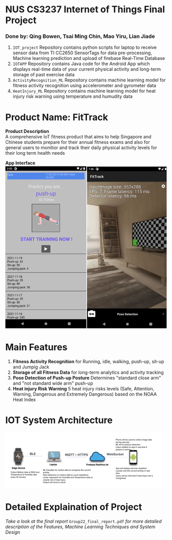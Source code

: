 # NUS CS3237 Internet of Things Final Project
### Done by: Qing Bowen, Tsai Ming Chin, Mao Yiru, Lian Jiade


1. `IOT_project` Repository contains python scripts for laptop to receive sensor data from TI CC2650 SensorTags for data pre-processing, Machine learning prediction and upload of firebase Real-Time Database 
2. `IOTAPP` Repository contains Java code for the Android App which displays real-time data of your current physical activity and long-term storage of past exercise data 
3. `ActivityRecognition_ML` Repository contains machine learning model for fitness activity recognition using accelerometer and gyrometer data 
4. `HeatInjury_ML` Repository contains machine learning model for heat injury risk warning using temperature and humudity data 

# Product Name: FitTrack
**Product Description**<br />
A comprehensive IoT fitness product that aims to help Singapore and Chinese students prepare for their annual fitness exams and also for general users to monitior and track their daily physical activity levels for their long term health needs <br />

**App Interface**<br />
![App Interface Diagram](https://github.com/CS3237IOT/IOT/blob/main/resources/app_Interface.png)


# Main Features
1. **Fitness Activity Recognition** for Running, idle, walking, push-up, sit-up and Jumpig Jack
2. **Storage of all Fitness Data** for long-term analytics and activity tracking
3. **Pose Detection of Push-up Posture** Determines "standard close arm" and "not standard wide arm" push-up
4. **Heat injury Risk Warning** 5 heat injury risks levels (Safe, Attention, Warning, Dangerous and Extremely Dangerous) based on the NOAA Heat Index

# IOT System Architecture <br />
![Overall Block Diagram](https://github.com/CS3237IOT/IOT/blob/main/resources/System_Design.png)

# Detailed Explaination of Project
*Take a look at the final report* `Group22_final_report.pdf` *for more detailed description of the Features, Machine Learning Techniques and System Design*

